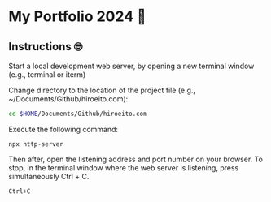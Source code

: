 # My Portfolio 2024 🦄

## Instructions 🤓

Start a local development web server, by opening a new terminal window (e.g., terminal or iterm)

Change directory to the location of the project file (e.g., ~/Documents/Github/hiroeito.com):

```sh
cd $HOME/Documents/Github/hiroeito.com
```

Execute the following command:

```
npx http-server
```

Then after, open the listening address and port number on your browser.
To stop, in the terminal window where the web server is listening, press simultaneously Ctrl + C.

```
Ctrl+C
```